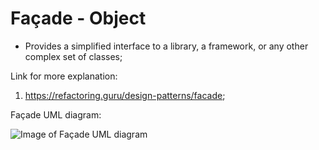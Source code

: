 # Façade - Object
 - Provides a simplified interface to a library, a framework, or any other complex set of classes;

Link for more explanation:
1. https://refactoring.guru/design-patterns/facade;


Façade UML diagram:

![Image of Façade UML diagram](https://github.com/RomeroGabriel/OOP-DesignPatterns/blob/master/Structural/Facade/facade_pattern_uml_diagram.png)

